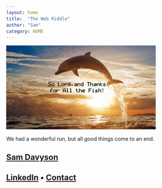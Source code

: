 ```yaml
---
layout: home
title:  "The Web Riddle"
author: "Sam"
category: HOME
---
```



<img src="so-long.jpg" style="width:80%" />


We had a wonderful run, but all good things come to an end.

## [Sam Davyson](https://davyson.com)

## [LinkedIn](https://www.linkedin.com/in/davyson/) &bull; [Contact](mailto:hi@davyson.com)
